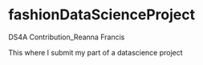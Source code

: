 # fashionDataScienceProject
DS4A Contribution_Reanna Francis

This where I submit my part of a datascience project

